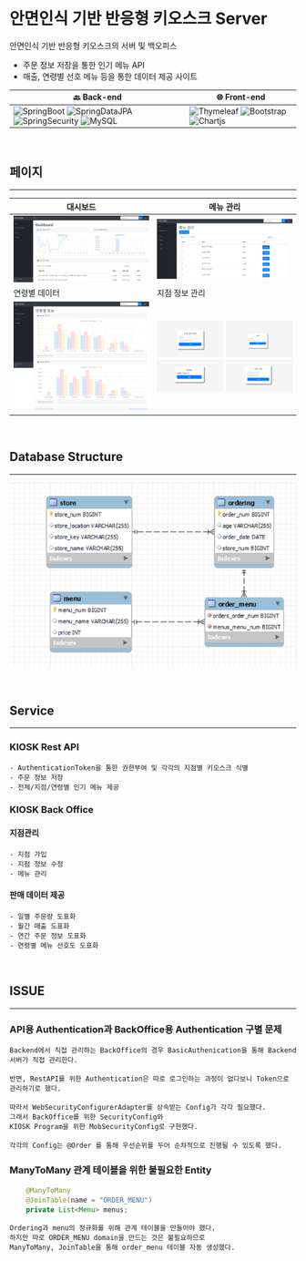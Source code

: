 # 안면인식 기반 반응형 키오스크 Server

<a src="https://github.com/Ta-Ye/Kiosk_Program">안면인식 기반 반응형 키오스크</a>의 서버 및 백오피스

- 주문 정보 저장을 통한 인기 메뉴 API
- 매출, 연령별 선호 메뉴 등을 통한 데이터 제공 사이트

| :back: Back-end | :globe_with_meridians: Front-end |
|------|---|
|![SpringBoot](https://img.shields.io/badge/SpringBoot--yellow) ![SpringDataJPA](https://img.shields.io/badge/SpringDataJPA--yellow) ![SpringSecurity](https://img.shields.io/badge/SpringSecurity--yellow) ![MySQL](https://img.shields.io/badge/MySQL--orange) | ![Thymeleaf](https://img.shields.io/badge/Thymeleaf--blueviolet) ![Bootstrap](https://img.shields.io/badge/BootStrap--blueviolet) ![Chartjs](https://img.shields.io/badge/ChartJs--blueviolet) |

<br>

## 페이지
<hr>

| 대시보드 | 메뉴 관리 |
|---|---|
| ![dashboard](readme_img/Dashboard.PNG) | ![dashboard](readme_img/메뉴관리.PNG) |
| 연령별 데이터 | 지점 정보 관리 |
| ![dashboard](readme_img/연령별Data.png) | ![dashboard](readme_img/CRUD.png) |

<br>

## Database Structure
<hr>

![structure](readme_img/ERD.png)

<br>

## Service
<hr>

### KIOSK Rest API
    - AuthenticationToken을 통한 권한부여 및 각각의 지점별 키오스크 식별
    - 주문 정보 저장
    - 전체/지점/연령별 인기 메뉴 제공

### KIOSK Back Office
#### 지점관리
    - 지점 가입
    - 지점 정보 수정
    - 메뉴 관리
#### 판매 데이터 제공
    - 일별 주문량 도표화
    - 월간 매출 도표화
    - 연간 주문 정보 도표화
    - 연령별 메뉴 선호도 도표화

<br>

## ISSUE
<hr>

### API용 Authentication과 BackOffice용 Authentication 구별 문제
    
    Backend에서 직접 관리하는 BackOffice의 경우 BasicAuthenication을 통해 Backend서버가 직접 관리한다.

    반면, RestAPI를 위한 Authentication은 따로 로그인하는 과정이 없다보니 Token으로 관리하기로 했다.

    따라서 WebSecurityConfigurerAdapter를 상속받는 Config가 각각 필요했다.
    그래서 BackOffice를 위한 SecurityConfig와
    KIOSK Program을 위한 MobSecurityConfig로 구현했다.

    각각의 Config는 @Order 를 통해 우선순위를 두어 순차적으로 진행될 수 있도록 했다.

### ManyToMany 관계 테이블을 위한 불필요한 Entity

```java
    @ManyToMany
    @JoinTable(name = "ORDER_MENU")
    private List<Menu> menus;
```
    Ordering과 menu의 정규화를 위해 관계 테이블을 만들어야 했다.
    하지만 따로 ORDER_MENU domain을 만드는 것은 불필요하므로
    ManyToMany, JoinTable을 통해 order_menu 테이블 자동 생성했다.
